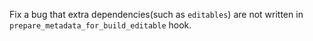 Fix a bug that extra dependencies(such as `editables`) are not written in `prepare_metadata_for_build_editable` hook.
